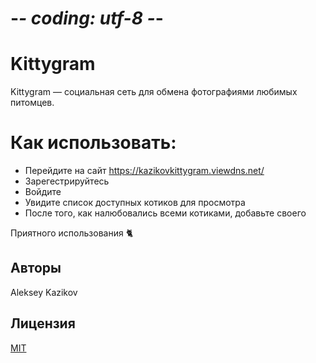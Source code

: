 # -*- coding: utf-8 -*- 
# Kittygram
Kittygram — социальная сеть для обмена фотографиями любимых питомцев.
# Как использовать:
- Перейдите на сайт https://kazikovkittygram.viewdns.net/
- Зарегестрируйтесь
- Войдите
- Увидите список доступных котиков для просмотра
- После того, как налюбовались всеми котиками, добавьте своего

Приятного использования 🐈

## Авторы

Aleksey Kazikov

## Лицензия

[MIT](https://opensource.org/licenses/MIT)
